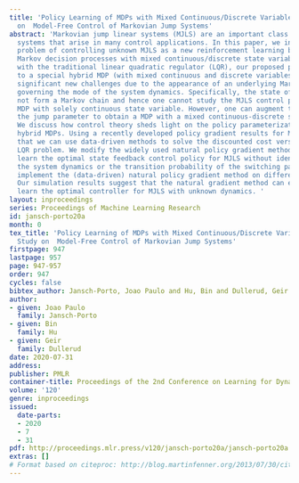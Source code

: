 ```yaml
---
title: 'Policy Learning of MDPs with Mixed Continuous/Discrete Variables: A Case Study
  on  Model-Free Control of Markovian Jump Systems'
abstract: 'Markovian jump linear systems (MJLS) are an important class of dynamical
  systems that arise in many control applications. In this paper, we introduce the
  problem of controlling unknown MJLS as a new reinforcement learning benchmark for
  Markov decision processes with mixed continuous/discrete state variables. Compared
  with the traditional linear quadratic regulator (LQR), our proposed problem leads
  to a special hybrid MDP (with mixed continuous and discrete variables) and poses
  significant new challenges due to the appearance of an underlying Markov jump parameter
  governing the mode of the system dynamics. Specifically, the state of a MJLS does
  not form a Markov chain and hence one cannot study the MJLS control problem as a
  MDP with solely continuous state variable. However, one can augment the state and
  the jump parameter to obtain a MDP with a mixed continuous-discrete state space.
  We discuss how control theory sheds light on the policy parameterization of such
  hybrid MDPs. Using a recently developed policy gradient results for MJLS, we show
  that we can use data-driven methods to solve the discounted cost version of the
  LQR problem. We modify the widely used natural policy gradient method to directly
  learn the optimal state feedback control policy for MJLS without identifying either
  the system dynamics or the transition probability of the switching parameter. We
  implement the (data-driven) natural policy gradient method on different MJLS examples.
  Our simulation results suggest that the natural gradient method can efficiently
  learn the optimal controller for MJLS with unknown dynamics. '
layout: inproceedings
series: Proceedings of Machine Learning Research
id: jansch-porto20a
month: 0
tex_title: 'Policy Learning of MDPs with Mixed Continuous/Discrete Variables: A Case
  Study on  Model-Free Control of Markovian Jump Systems'
firstpage: 947
lastpage: 957
page: 947-957
order: 947
cycles: false
bibtex_author: Jansch-Porto, Joao Paulo and Hu, Bin and Dullerud, Geir
author:
- given: Joao Paulo
  family: Jansch-Porto
- given: Bin
  family: Hu
- given: Geir
  family: Dullerud
date: 2020-07-31
address: 
publisher: PMLR
container-title: Proceedings of the 2nd Conference on Learning for Dynamics and Control
volume: '120'
genre: inproceedings
issued:
  date-parts:
  - 2020
  - 7
  - 31
pdf: http://proceedings.mlr.press/v120/jansch-porto20a/jansch-porto20a.pdf
extras: []
# Format based on citeproc: http://blog.martinfenner.org/2013/07/30/citeproc-yaml-for-bibliographies/
---
```

